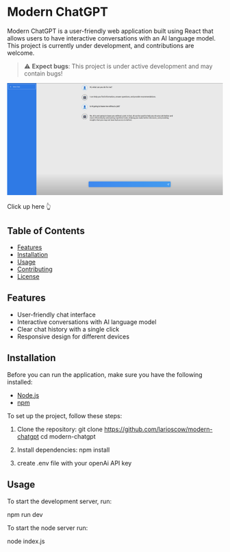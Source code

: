# Modern ChatGPT

Modern ChatGPT is a user-friendly web application built using React that allows users to have interactive conversations with an AI language model. This project is currently under development, and contributions are welcome.

> :warning: **Expect bugs**: This project is under active development and may contain bugs!

<a href="https://moden-chat-gpt.netlify.app/" target="_blank" rel="noopener noreferrer">![Modern ChatGPT Screenshot](./screenshot.png)<a/>

Click up here 👆

## Table of Contents

- [Features](#features)
- [Installation](#installation)
- [Usage](#usage)
- [Contributing](#contributing)
- [License](#license)

## Features

- User-friendly chat interface
- Interactive conversations with AI language model
- Clear chat history with a single click
- Responsive design for different devices

## Installation

Before you can run the application, make sure you have the following installed:

- [Node.js](https://nodejs.org/en/download/)
- [npm](https://www.npmjs.com/get-npm)

To set up the project, follow these steps:

1. Clone the repository:
git clone https://github.com/larioscow/modern-chatgpt
cd modern-chatgpt

2. Install dependencies:
npm install


3. create .env file with your openAi API key

## Usage

To start the development server, run:

npm run dev

To start the node server run:

node index.js


